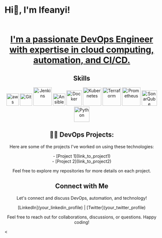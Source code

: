 <!-- Header Section -->
<h1>Hi👋, I'm Ifeanyi! 
<p align="center">

<!-- Introduction Section -->
<p align="center">
<br/><a href=</a> <a href=> I'm a passionate DevOps Engineer with expertise in cloud computing, automation, and CI/CD.</a>
</p>

<!-- Skills Section -->
<h2 align="center">Skills</h2>
<p align="center">
 
  <img src="https://www.logigroup.com/images/Logo_aws.gif" alt="aws" width="40" height="40"/>
  <img src="https://i.giphy.com/media/kH6CqYiquZawmU1HI6/giphy.gif" alt="Git" width="40" height="40"/>
  <img src="https://i.imgur.com/JDKegBC.png" alt="Jenkins" width="60" height="60"/>
  <img src="https://upload.wikimedia.org/wikipedia/commons/thumb/2/24/Ansible_logo.svg/384px-Ansible_logo.svg.png" alt="Ansible" width="40" height="40"/>
  <img src="https://1000logos.net/wp-content/uploads/2021/11/Docker-Logo-2013-768x432.png" alt="Docker" width="50" height="50"/>
  <img src="https://www.logigroup.com/images/logo-kubernetes.gif" alt="Kubernetes" width="60" height="60"/>
  <img src="https://upload.wikimedia.org/wikipedia/commons/0/04/Terraform_Logo.svg" alt="Terraform" width="60" height="60"/>
  <img src="https://www.derdack.com/wp-content/uploads/sites/2/2021/09/prometheus-logo-3.png" alt="Prometheus" width="60" height="60"/>
  <img src="https://miro.medium.com/v2/resize:fit:1100/format:webp/1*Gi6RgAZtGSdfZClGvmva9Q.png" alt="SonarQube" width="50" height="50"/>
  <img src="https://seeklogo.com/images/P/python-logo-C50EED1930-seeklogo.com.png" alt="Python" width="50" height="50"/>

<!-- Projects Section -->
<h2 align="center">👨‍💻 DevOps Projects:</h2>
<p align="center">
  Here are some of the projects I've worked on using these technologies:
</p>

<p align="center">
  - [Project 1](link_to_project1)<br>
  - [Project 2](link_to_project2)
</p>

<p align="center">
  Feel free to explore my repositories for more details on each project.
</p>

<!-- Contact Section -->
<h2 align="center">Connect with Me</h2>
<p align="center">
  Let's connect and discuss DevOps, automation, and technology!
</p>
<p align="center">
  [LinkedIn](your_linkedin_profile) | [Twitter](your_twitter_profile)
</p>

<p align="center">
  Feel free to reach out for collaborations, discussions, or questions. Happy coding!
</p>
<

